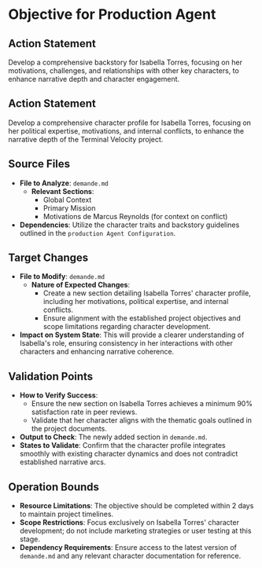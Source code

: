 # Objective for Production Agent

## Action Statement
Develop a comprehensive backstory for Isabella Torres, focusing on her motivations, challenges, and relationships with other key characters, to enhance narrative depth and character engagement.

## Action Statement
Develop a comprehensive character profile for Isabella Torres, focusing on her political expertise, motivations, and internal conflicts, to enhance the narrative depth of the Terminal Velocity project.

## Source Files
- **File to Analyze**: `demande.md`
  - **Relevant Sections**: 
    - Global Context
    - Primary Mission
    - Motivations de Marcus Reynolds (for context on conflict)
- **Dependencies**: Utilize the character traits and backstory guidelines outlined in the `production Agent Configuration`.

## Target Changes
- **File to Modify**: `demande.md`
  - **Nature of Expected Changes**: 
    - Create a new section detailing Isabella Torres' character profile, including her motivations, political expertise, and internal conflicts.
    - Ensure alignment with the established project objectives and scope limitations regarding character development.
- **Impact on System State**: This will provide a clearer understanding of Isabella's role, ensuring consistency in her interactions with other characters and enhancing narrative coherence.

## Validation Points
- **How to Verify Success**: 
  - Ensure the new section on Isabella Torres achieves a minimum 90% satisfaction rate in peer reviews.
  - Validate that her character aligns with the thematic goals outlined in the project documents.
- **Output to Check**: The newly added section in `demande.md`.
- **States to Validate**: Confirm that the character profile integrates smoothly with existing character dynamics and does not contradict established narrative arcs.

## Operation Bounds
- **Resource Limitations**: The objective should be completed within 2 days to maintain project timelines.
- **Scope Restrictions**: Focus exclusively on Isabella Torres' character development; do not include marketing strategies or user testing at this stage.
- **Dependency Requirements**: Ensure access to the latest version of `demande.md` and any relevant character documentation for reference.
